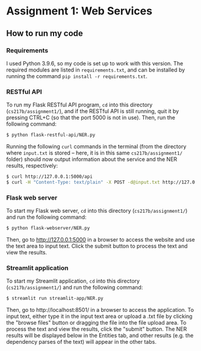 # Assignment 1: Web Services

## How to run my code

### Requirements
I used Python 3.9.6, so my code is set up to work with this version.
The required modules are listed in `requirements.txt`, and can be installed by running the command `pip install -r requirements.txt`.

### RESTful API
To run my Flask RESTful API program, `cd` into this directory (`cs217b/assignment1/`), and if the RESTful API is still running, quit it by pressing CTRL+C (so that the port 5000 is not in use). Then, run the following command: 
```bash
$ python flask-restful-api/NER.py
```
Running the following `curl` commands in the terminal (from the directory where `input.txt` is stored – here, it is in this same `cs217b/assignment1/` folder) should now output information about the service and the NER results, respectively:
```bash
$ curl http://127.0.0.1:5000/api
$ curl -H "Content-Type: text/plain" -X POST -d@input.txt http://127.0.0.1:5000/api
```

### Flask web server
To start my Flask web server, `cd` into this directory (`cs217b/assignment1/`) and run the following command: 
```bash
$ python flask-webserver/NER.py
```
Then, go to http://127.0.0.1:5000 in a browser to access the website and use the text area to input text. Click the submit button to process the text and view the results.

### Streamlit application
To start my Streamlit application, `cd` into this directory (`cs217b/assignment1/`) and run the following command: 
```bash
$ streamlit run streamlit-app/NER.py
```
Then, go to http://localhost:8501/ in a browser to access the application. To input text, either type it in the input text area or upload a .txt file by clicking the "browse files" button or dragging the file into the file upload area. To process the text and view the results, click the "submit" button. The NER results will be displayed below in the Entities tab, and other results (e.g. the dependency parses of the text) will appear in the other tabs.
